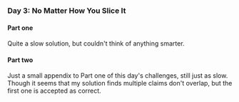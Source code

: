 ### Day 3: No Matter How You Slice It

#### Part one
Quite a slow solution, but couldn't think of anything smarter.

#### Part two
Just a small appendix to Part one of this day's challenges, still just as slow.
Though it seems that my solution finds multiple claims don't overlap, but the
first one is accepted as correct.